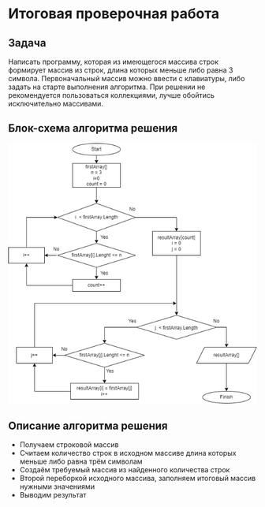 # Итоговая проверочная работа

## Задача
Написать программу, которая из имеющегося массива строк формирует массив из строк,
длина которых меньше либо равна 3 символа. Первоначальный массив можно ввести с клавиатуры,
либо задать на старте выполнения алгоритма. При решении не рекомендуется пользоваться
коллекциями, лучше обойтись исключительно массивами.

## Блок-схема алгоритма решения
![Блок-схема](/Solution.png)

## Описание алгоритма решения
* Получаем строковой массив
* Считаем количество строк в исходном массиве длина которых меньше либо равна трём символам
* Создаём требуемый массив из найденного количества строк
* Второй переборкой исходного массива, заполняем итоговый массив нужными значениями
* Выводим результат
